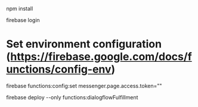 npm install

firebase login

# Set environment configuration (https://firebase.google.com/docs/functions/config-env)
firebase functions:config:set messenger.page.access.token="<TOKEN>"

firebase deploy --only functions:dialogflowFulfillment
